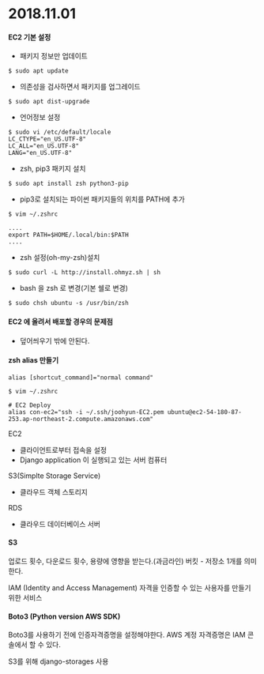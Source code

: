 # 2018.11.01
#### EC2 기본 설정
- 패키지 정보만 업데이트
```
$ sudo apt update
```

- 의존성을 검사하면서 패키지를 업그레이드
```
$ sudo apt dist-upgrade
```

- 언어정보 설정
```
$ sudo vi /etc/default/locale
LC_CTYPE="en_US.UTF-8"
LC_ALL="en_US.UTF-8"
LANG="en_US.UTF-8"
```

- zsh, pip3 패키지 설치
```
$ sudo apt install zsh python3-pip
```

- pip3로 설치되는 파이썬 패키지들의 위치를 PATH에 추가
```
$ vim ~/.zshrc

....
export PATH=$HOME/.local/bin:$PATH
....
```

- zsh 설정(oh-my-zsh)설치
```
$ sudo curl -L http://install.ohmyz.sh | sh
```

- bash 을 zsh 로 변경(기본 쉘로 변경)
```
$ sudo chsh ubuntu -s /usr/bin/zsh
```

#### EC2 에 올려서 배포할 경우의 문제점
- 덮어씌우기 밖에 안된다.

#### zsh alias 만들기
`alias [shortcut_command]="normal command"`

```
$ vim ~/.zshrc

# EC2 Deploy
alias con-ec2="ssh -i ~/.ssh/joohyun-EC2.pem ubuntu@ec2-54-180-87-253.ap-northeast-2.compute.amazonaws.com"
```

EC2
- 클라이언트로부터 접속을 설정
- Django application 이 실행되고 있는 서버 컴퓨터
	
S3(Simplte Storage Service)
- 클라우드 객체 스토리지
	
RDS
- 클라우드 데이터베이스 서버

#### S3
업로드 횟수, 다운로드 횟수, 용량에 영향을 받는다.(과금라인)
버킷 - 저장소 1개를 의미한다.

IAM (Identity and Access Management)
자격을 인증할 수 있는 사용자를 만들기 위한 서비스

#### Boto3 (Python version AWS SDK)
Boto3를 사용하기 전에 인증자격증명을 설정해야한다.
AWS 계정 자격증명은 IAM 콘솔에서 할 수 있다.

S3를 위해 django-storages 사용